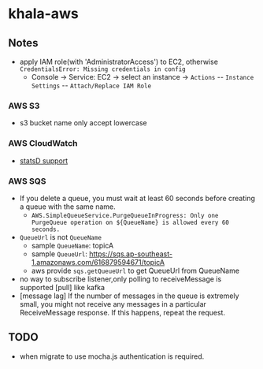 # khala-aws

## Notes
- apply IAM role(with 'AdministratorAccess') to EC2, otherwise `CredentialsError: Missing credentials in config`
    - Console -> Service: EC2 -> select an instance -> `Actions` -- `Instance Settings` -- `Attach/Replace IAM Role`

### AWS S3
- s3 bucket name only accept lowercase

### AWS CloudWatch
- [statsD support](https://docs.aws.amazon.com/AmazonCloudWatch/latest/monitoring/CloudWatch-Agent-custom-metrics-statsd.html)


### AWS SQS
- If you delete a queue, you must wait at least 60 seconds before creating a queue with the same name.
    - `AWS.SimpleQueueService.PurgeQueueInProgress: Only one PurgeQueue operation on ${QueueName} is allowed every 60 seconds.`
- `QueueUrl` is not `QueueName`
    - sample `QueueName`: topicA
    - sample `QueueUrl`: https://sqs.ap-southeast-1.amazonaws.com/616879594671/topicA
    - aws provide `sqs.getQueueUrl` to get QueueUrl from QueueName  
- no way to subscribe listener,only polling to receiveMessage is supported [pull] like kafka
- [message lag] If the number of messages in the queue is extremely small, you might not receive any messages in a particular ReceiveMessage response. If this happens, repeat the request.

## TODO
- when migrate to use mocha.js authentication is required. 
